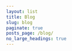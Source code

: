 ```yaml
---
layout: list
title: Blog
slug: blog
paginate: true
posts_page: /blog/
no_large_headings: true
---
```

<style>
  h1 { display: none; }
</style>
